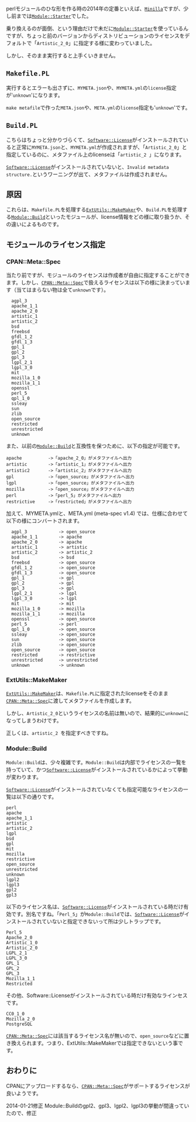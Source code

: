 perlモジュールのひな形を作る時の2014年の定番といえば、[`Minilla`](http://search.cpan.org/dist/Minilla/)ですが、少し前までは[`Module::Starter`](http://search.cpan.org/dist/Module-Starter/)でした。

乗り換えるのが面倒、という理由だけで未だに[`Module::Starter`](http://search.cpan.org/dist/Module-Starter/)を使っているんですが、ちょっと前のバージョンからディストリビューションのライセンスをデフォルトで「`Artistic_2_0`」に指定する様に変わっていました。

しかし、そのまま実行すると上手くいきません。

## `Makefile.PL`

実行するとエラーも出さずに、`MYMETA.json`や、`MYMETA.yml`の`license`指定が'`unknown`'になります。

`make metafile`で作った`META.json`や、`META.yml`の`license`指定も'`unknown`'です。

## `Build.PL`

こちらはちょっと分かりづらくて、[`Software::License`](http://search.cpan.org/dist/Software-License/)がインストールされていると正常に`MYMETA.json`と、`MYMETA.yml`が作成されますが、「`Artistic_2_0`」と指定しているのに、メタファイル上のlicenseは「`artistic_2 `」になります。

[`Software::License`](http://search.cpan.org/dist/Software-License/)がインストールされていないと、`Invalid metadata structure.`というワーニングが出て、メタファイルは作成されません。

## 原因

これらは、`Makefile.PL`を処理する[`ExtUtils::MakeMaker`](http://search.cpan.org/dist/ExtUtils-MakeMaker/)や、`Build.PL`を処理する[`Module::Build`](http://search.cpan.org/dist/Module-Build/)といったモジュールが、license情報をどの様に取り扱うか、その違いによるものです。

## モジュールのライセンス指定

### CPAN::Meta::Spec

当たり前ですが、モジュールのライセンスは作成者が自由に指定することができます。しかし、[`CPAN::Meta::Spec`](http://search.cpan.org/dist/CPAN-Meta/)で扱えるライセンスは以下の様に決まっています（当てはまらない物は全て`unknown`です）。

	  agpl_3
	  apache_1_1
	  apache_2_0
	  artistic_1
	  artistic_2
	  bsd
	  freebsd
	  gfdl_1_2
	  gfdl_1_3
	  gpl_1
	  gpl_2
	  gpl_3
	  lgpl_2_1
	  lgpl_3_0
	  mit
	  mozilla_1_0
	  mozilla_1_1
	  openssl
	  perl_5
	  qpl_1_0
	  ssleay
	  sun
	  zlib
	  open_source
	  restricted
	  unrestricted
	  unknown

また、以前の[`Module::Build`](http://search.cpan.org/dist/Module-Build/)と互換性を保つために、以下の指定が可能です。

    apache	     	->「apache_2_0」がメタファイルへ出力
    artistic		->「artistic_1」がメタファイルへ出力
    artistic2		->「artistic_2」がメタファイルへ出力
    gpl		     	->「open_source」がメタファイルへ出力
    lgpl 			->「open_source」がメタファイルへ出力
    mozilla			->「open_source」がメタファイルへ出力
    perl 			->「perl_5」がメタファイルへ出力
    restrictive		->「restricted」がメタファイルへ出力


加えて、MYMETA.ymlと、META.yml (meta-spec v1.4) では、仕様に合わせて以下の様にコンバートされます。

	  agpl_3            -> open_source
	  apache_1_1        -> apache
	  apache_2_0        -> apache
	  artistic_1        -> artistic
	  artistic_2        -> artistic_2
	  bsd               -> bsd
	  freebsd           -> open_source
	  gfdl_1_2          -> open_source
	  gfdl_1_3          -> open_source
	  gpl_1             -> gpl
	  gpl_2             -> gpl
	  gpl_3             -> gpl
	  lgpl_2_1          -> lgpl
	  lgpl_3_0          -> lgpl
	  mit               -> mit
	  mozilla_1_0       -> mozilla
	  mozilla_1_1       -> mozilla
	  openssl           -> open_source
	  perl_5            -> perl
	  qpl_1_0           -> open_source
	  ssleay            -> open_source
	  sun               -> open_source
	  zlib              -> open_source
	  open_source       -> open_source
	  restricted        -> restrictive
	  unrestricted      -> unrestricted
	  unknown           -> unknown

### ExtUtils::MakeMaker

[`ExtUtils::MakeMaker`](http://search.cpan.org/dist/ExtUtils-MakeMaker/)は、`Makefile.PL`に指定されたlicenseをそのまま[`CPAN::Meta::Spec`](http://search.cpan.org/dist/CPAN-Meta/)に渡してメタファイルを作成します。

しかし、`Artistic_2_0`というライセンスの名前は無いので、結果的に`unknown`になってしまうわけです。

正しくは、`artistic_2 `を指定すべきですね。

### Module::Build

`Module::Build`は、少々複雑です。`Module::Build`は内部でライセンスの一覧を持っていて、かつ[`Software::License`](http://search.cpan.org/dist/Software-License/)がインストールされているかによって挙動が変わります。

[`Software::License`](http://search.cpan.org/dist/Software-License/)がインストールされていなくても指定可能なライセンスの一覧は以下の通りです。

    perl
    apache
    apache_1_1
    artistic
    artistic_2
    lgpl
    bsd
    gpl
    mit
    mozilla
    restrictive
    open_source
    unrestricted
    unknown
    lgpl2
    lgpl3
    gpl2
    gpl3

以下のライセンス名は、[`Software::License`](http://search.cpan.org/dist/Software-License/)がインストールされている時だけ有効です。別名ですね。「`Perl_5`」が`Module::Build`では、[`Software::License`](http://search.cpan.org/dist/Software-License/)がインストールされていないと指定できないって所は少しトラップです。

    Perl_5
    Apache_2_0
    Artistic_1_0
    Artistic_2_0
    LGPL_2_1
    LGPL_3_0
    GPL_1
    GPL_2
    GPL_3
    Mozilla_1_1
    Restricted

その他、Software::Licenseがインストールされている時だけ有効なラインセスです。

    CC0_1_0
    Mozilla_2_0
    PostgreSQL

[`CPAN::Meta::Spec`](http://search.cpan.org/dist/CPAN-Meta/)には該当するライセンス名が無いので、`open_source`などに置き換えられます。つまり、ExtUtils::MakeMakerでは指定できないという事です。

## おわりに

CPANにアップロードするなら、[`CPAN::Meta::Spec`](http://search.cpan.org/dist/CPAN-Meta/)がサポートするライセンスが良いようです。

2014-01-21修正
Module::Buildのgpl2、gpl3、lgpl2、lgpl3の挙動が間違っていたので、修正

